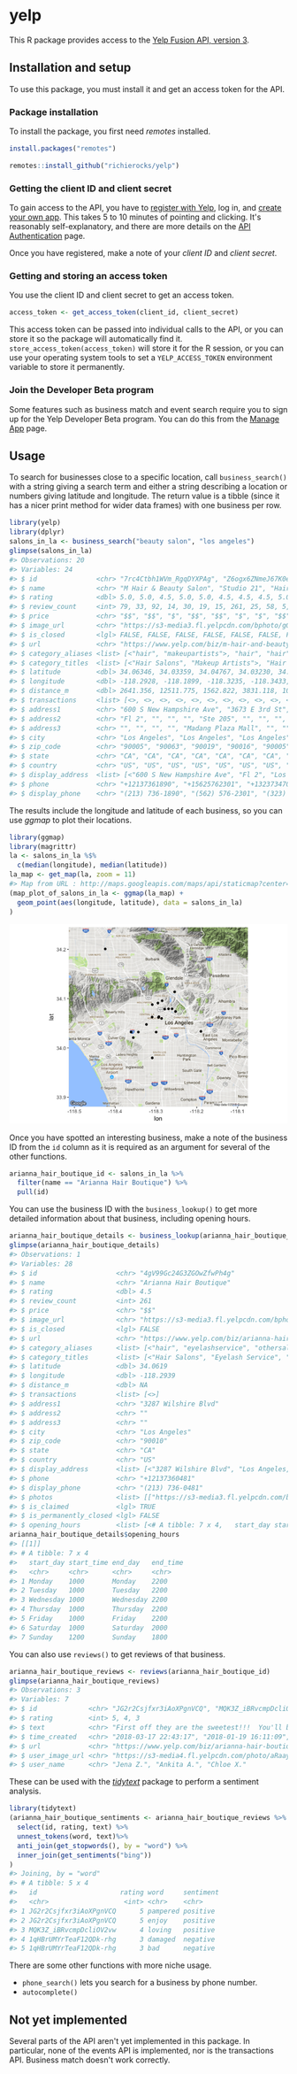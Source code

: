 <!-- README.md is generated from README.Rmd. Please edit that file -->
yelp
====

This R package provides access to the [Yelp Fusion API, version 3](https://www.yelp.com/developers/documentation/v3).

Installation and setup
----------------------

To use this package, you must install it and get an access token for the API.

### Package installation

To install the package, you first need *remotes* installed.

``` r
install.packages("remotes")
```

``` r
remotes::install_github("richierocks/yelp")
```

### Getting the client ID and client secret

To gain access to the API, you have to [register with Yelp](https://www.yelp.com/signup), log in, and [create your own app](https://www.yelp.com/developers/v3/manage_app). This takes 5 to 10 minutes of pointing and clicking. It's reasonably self-explanatory, and there are more details on the [API Authentication](https://www.yelp.com/developers/documentation/v3/authentication) page.

Once you have registered, make a note of your *client ID* and *client secret*.

### Getting and storing an access token

You use the client ID and client secret to get an access token.

``` r
access_token <- get_access_token(client_id, client_secret)
```

This access token can be passed into individual calls to the API, or you can store it so the package will automatically find it. `store_access_token(access_token)` will store it for the R session, or you can use your operating system tools to set a `YELP_ACCESS_TOKEN` environment variable to store it permanently.

### Join the Developer Beta program

Some features such as business match and event search require you to sign up for the Yelp Developer Beta program. You can do this from the [Manage App](https://www.yelp.com/developers/v3/manage_app) page.

Usage
-----

To search for businesses close to a specific location, call `business_search()` with a string giving a search term and either a string describing a location or numbers giving latitude and longitude. The return value is a tibble (since it has a nicer print method for wider data frames) with one business per row.

``` r
library(yelp)
library(dplyr)
salons_in_la <- business_search("beauty salon", "los angeles")
glimpse(salons_in_la)
#> Observations: 20
#> Variables: 24
#> $ id               <chr> "7rc4Ctbh1WVm_RgqDYXPAg", "Z6ogx6ZNmeJ67K0ec9...
#> $ name             <chr> "M Hair & Beauty Salon", "Studio 21", "Hair S...
#> $ rating           <dbl> 5.0, 5.0, 4.5, 5.0, 5.0, 4.5, 4.5, 4.5, 5.0, ...
#> $ review_count     <int> 79, 33, 92, 14, 30, 19, 15, 261, 25, 58, 5, 2...
#> $ price            <chr> "$$", "$$", "$", "$$", "$$", "$", "$", "$$", ...
#> $ image_url        <chr> "https://s3-media3.fl.yelpcdn.com/bphoto/gGhw...
#> $ is_closed        <lgl> FALSE, FALSE, FALSE, FALSE, FALSE, FALSE, FAL...
#> $ url              <chr> "https://www.yelp.com/biz/m-hair-and-beauty-s...
#> $ category_aliases <list> [<"hair", "makeupartists">, "hair", "hair", ...
#> $ category_titles  <list> [<"Hair Salons", "Makeup Artists">, "Hair Sa...
#> $ latitude         <dbl> 34.06346, 34.03359, 34.04767, 34.03230, 34.06...
#> $ longitude        <dbl> -118.2928, -118.1899, -118.3235, -118.3433, -...
#> $ distance_m       <dbl> 2641.356, 12511.775, 1562.822, 3831.118, 1090...
#> $ transactions     <list> [<>, <>, <>, <>, <>, <>, <>, <>, <>, <>, <>,...
#> $ address1         <chr> "600 S New Hampshire Ave", "3673 E 3rd St", "...
#> $ address2         <chr> "Fl 2", "", "", "", "Ste 205", "", "", "", ""...
#> $ address3         <chr> "", "", "", "", "Madang Plaza Mall", "", "", ...
#> $ city             <chr> "Los Angeles", "Los Angeles", "Los Angeles", ...
#> $ zip_code         <chr> "90005", "90063", "90019", "90016", "90005", ...
#> $ state            <chr> "CA", "CA", "CA", "CA", "CA", "CA", "CA", "CA...
#> $ country          <chr> "US", "US", "US", "US", "US", "US", "US", "US...
#> $ display_address  <list> [<"600 S New Hampshire Ave", "Fl 2", "Los An...
#> $ phone            <chr> "+12137361890", "+15625762301", "+13237347099...
#> $ display_phone    <chr> "(213) 736-1890", "(562) 576-2301", "(323) 73...
```

The results include the longitude and latitude of each business, so you can use *ggmap* to plot their locations.

``` r
library(ggmap)
library(magrittr)
la <- salons_in_la %$%
  c(median(longitude), median(latitude))
la_map <- get_map(la, zoom = 11)
#> Map from URL : http://maps.googleapis.com/maps/api/staticmap?center=34.063093,-118.294609&zoom=11&size=640x640&scale=2&maptype=terrain&language=en-EN&sensor=false
(map_plot_of_salons_in_la <- ggmap(la_map) + 
  geom_point(aes(longitude, latitude), data = salons_in_la)
)
```

![](man/figures/README-ggmap-1.png)

<!--

![Map of Los Angeles, with businesses marked as points.](man/figures/README-ggmap-1.png)
-->
Once you have spotted an interesting business, make a note of the business ID from the `id` column as it is required as an argument for several of the other functions.

``` r
arianna_hair_boutique_id <- salons_in_la %>% 
  filter(name == "Arianna Hair Boutique") %>% 
  pull(id)
```

You can use the business ID with the `business_lookup()` to get more detailed information about that business, including opening hours.

``` r
arianna_hair_boutique_details <- business_lookup(arianna_hair_boutique_id)
glimpse(arianna_hair_boutique_details)
#> Observations: 1
#> Variables: 28
#> $ id                    <chr> "4gV99Gc24G3ZGOwZfwPh4g"
#> $ name                  <chr> "Arianna Hair Boutique"
#> $ rating                <dbl> 4.5
#> $ review_count          <int> 261
#> $ price                 <chr> "$$"
#> $ image_url             <chr> "https://s3-media3.fl.yelpcdn.com/bphoto...
#> $ is_closed             <lgl> FALSE
#> $ url                   <chr> "https://www.yelp.com/biz/arianna-hair-b...
#> $ category_aliases      <list> [<"hair", "eyelashservice", "othersalon...
#> $ category_titles       <list> [<"Hair Salons", "Eyelash Service", "Na...
#> $ latitude              <dbl> 34.0619
#> $ longitude             <dbl> -118.2939
#> $ distance_m            <dbl> NA
#> $ transactions          <list> [<>]
#> $ address1              <chr> "3287 Wilshire Blvd"
#> $ address2              <chr> ""
#> $ address3              <chr> ""
#> $ city                  <chr> "Los Angeles"
#> $ zip_code              <chr> "90010"
#> $ state                 <chr> "CA"
#> $ country               <chr> "US"
#> $ display_address       <list> [<"3287 Wilshire Blvd", "Los Angeles, C...
#> $ phone                 <chr> "+12137360481"
#> $ display_phone         <chr> "(213) 736-0481"
#> $ photos                <list> [["https://s3-media3.fl.yelpcdn.com/bph...
#> $ is_claimed            <lgl> TRUE
#> $ is_permanently_closed <lgl> FALSE
#> $ opening_hours         <list> [<# A tibble: 7 x 4,   start_day start_...
arianna_hair_boutique_details$opening_hours
#> [[1]]
#> # A tibble: 7 x 4
#>   start_day start_time end_day   end_time
#>   <chr>     <chr>      <chr>     <chr>   
#> 1 Monday    1000       Monday    2200    
#> 2 Tuesday   1000       Tuesday   2200    
#> 3 Wednesday 1000       Wednesday 2200    
#> 4 Thursday  1000       Thursday  2200    
#> 5 Friday    1000       Friday    2200    
#> 6 Saturday  1000       Saturday  2000    
#> 7 Sunday    1200       Sunday    1800
```

You can also use `reviews()` to get reviews of that business.

``` r
arianna_hair_boutique_reviews <- reviews(arianna_hair_boutique_id)
glimpse(arianna_hair_boutique_reviews)
#> Observations: 3
#> Variables: 7
#> $ id             <chr> "JG2r2Csjfxr3iAoXPgnVCQ", "MQK3Z_iBRvcmpDcliOV2...
#> $ rating         <int> 5, 4, 3
#> $ text           <chr> "First off they are the sweetest!!!  You'll be ...
#> $ time_created   <chr> "2018-03-17 22:43:17", "2018-01-19 16:11:09", "...
#> $ url            <chr> "https://www.yelp.com/biz/arianna-hair-boutique...
#> $ user_image_url <chr> "https://s3-media4.fl.yelpcdn.com/photo/aRaaysD...
#> $ user_name      <chr> "Jena Z.", "Ankita A.", "Chloe X."
```

These can be used with the [*tidytext*](https://cran.r-project.org/web/packages/tidytext) package to perform a sentiment analysis.

``` r
library(tidytext)
(arianna_hair_boutique_sentiments <- arianna_hair_boutique_reviews %>% 
  select(id, rating, text) %>% 
  unnest_tokens(word, text)%>% 
  anti_join(get_stopwords(), by = "word") %>% 
  inner_join(get_sentiments("bing"))
)
#> Joining, by = "word"
#> # A tibble: 5 x 4
#>   id                     rating word     sentiment
#>   <chr>                   <int> <chr>    <chr>    
#> 1 JG2r2Csjfxr3iAoXPgnVCQ      5 pampered positive 
#> 2 JG2r2Csjfxr3iAoXPgnVCQ      5 enjoy    positive 
#> 3 MQK3Z_iBRvcmpDcliOV2vw      4 loving   positive 
#> 4 1qHBrUMYrTeaF12QDk-rhg      3 damaged  negative 
#> 5 1qHBrUMYrTeaF12QDk-rhg      3 bad      negative
```

There are some other functions with more niche usage.

-   `phone_search()` lets you search for a business by phone number.
-   `autocomplete()`

Not yet implemented
-------------------

Several parts of the API aren't yet implemented in this package. In particular, none of the events API is implemented, nor is the transactions API. Business match doesn't work correctly.
